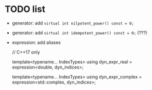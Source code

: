 TODO list
=========

* generator: add `virtual int nilpotent_power() const = 0;`
* generator: add `virtual int idempotent_power() const = 0;` (???)
* expression: add aliases

    // C++17 only

    template<typename... IndexTypes> using dyn_expr_real = expression<double, dyn_indices>;

    template<typename... IndexTypes> using dyn_expr_complex = expression<std::complex<double>, dyn_indices>;
